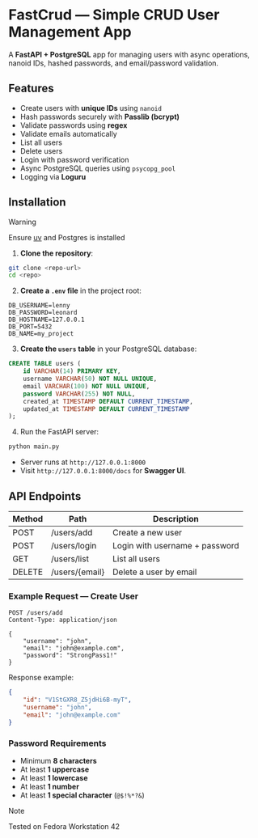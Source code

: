 # FastCrud — Simple CRUD User Management App

A **FastAPI + PostgreSQL** app for managing users with async operations, nanoid IDs, hashed passwords, and email/password validation.


## Features

* Create users with **unique IDs** using `nanoid`
* Hash passwords securely with **Passlib (bcrypt)**
* Validate passwords using **regex**
* Validate emails automatically
* List all users
* Delete users
* Login with password verification
* Async PostgreSQL queries using `psycopg_pool`
* Logging via **Loguru**

## Installation

> [!WARNING]
> Ensure [uv](https://github.com/astral-sh/uv) and Postgres is installed

1. **Clone the repository**:

```bash
git clone <repo-url>
cd <repo>
```

2. **Create a `.env` file** in the project root:

```env
DB_USERNAME=lenny
DB_PASSWORD=leonard
DB_HOSTNAME=127.0.0.1
DB_PORT=5432
DB_NAME=my_project
```

3. **Create the `users` table** in your PostgreSQL database:

```sql
CREATE TABLE users (
    id VARCHAR(14) PRIMARY KEY,
    username VARCHAR(50) NOT NULL UNIQUE,
    email VARCHAR(100) NOT NULL UNIQUE,
    password VARCHAR(255) NOT NULL,
    created_at TIMESTAMP DEFAULT CURRENT_TIMESTAMP,
    updated_at TIMESTAMP DEFAULT CURRENT_TIMESTAMP
);
```
4. Run the FastAPI server:

```bash
python main.py
```

* Server runs at `http://127.0.0.1:8000`
* Visit `http://127.0.0.1:8000/docs` for **Swagger UI**.


## API Endpoints

| Method | Path         | Description                    |
| ------ | ------------ | ------------------------------ |
| POST   | /users/add   | Create a new user              |
| POST   | /users/login | Login with username + password |
| GET    | /users/list  | List all users                 |
| DELETE | /users/{email}  | Delete a user by email      |


### Example Request — Create User

```http
POST /users/add
Content-Type: application/json

{
    "username": "john",
    "email": "john@example.com",
    "password": "StrongPass1!"
}
```

Response example:

```json
{
    "id": "V1StGXR8_Z5jdHi6B-myT",
    "username": "john",
    "email": "john@example.com"
}
```


### Password Requirements

* Minimum **8 characters**
* At least **1 uppercase**
* At least **1 lowercase**
* At least **1 number**
* At least **1 special character** (`@$!%*?&`)

> [!NOTE]
> Tested on Fedora Workstation 42